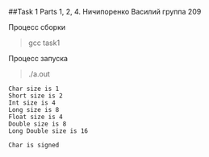 ##Task 1
Parts 1, 2, 4.
Ничипоренко Василий
группа 209

Процесс сборки
>gcc task1

Процесс запуска
>./a.out

    Char size is 1
    Short size is 2
    Int size is 4
    Long size is 8
    Float size is 4
    Double size is 8
    Long Double size is 16

    Char is signed



